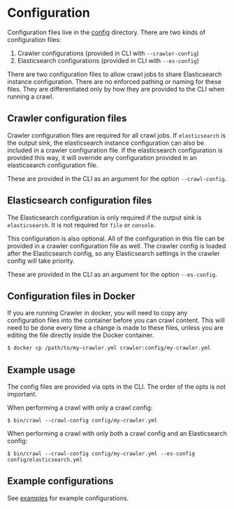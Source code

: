 # Configuration

Configuration files live in the [config](../config) directory.
There are two kinds of configuration files:

1. Crawler configurations (provided in CLI with `--crawler-config`)
2. Elasticsearch configurations (provided in CLI with `--es-config`)

There are two configuration files to allow crawl jobs to share Elasticsearch instance configuration.
There are no enforced pathing or naming for these files.
They are differentiated only by how they are provided to the CLI when running a crawl.

## Crawler configuration files

Crawler configuration files are required for all crawl jobs.
If `elasticsearch` is the output sink, the elasticsearch instance configuration can also be included in a crawler configuration file.
If the elasticsearch configuration is provided this way, it will override any configuration provided in an elasticsearch configuration file.

These are provided in the CLI as an argument for the option `--crawl-config`.

## Elasticsearch configuration files

The Elasticsearch configuration is only required if the output sink is `elasticsearch`.
It is not required for `file` or `console`.

This configuration is also optional.
All of the configuration in this file can be provided in a crawler configuration file as well.
The crawler config is loaded after the Elasticsearch config, so any Elasticsearch settings in the crawler config will take priority.

These are provided in the CLI as an argument for the option `--es-config`.

## Configuration files in Docker

If you are running Crawler in docker, you will need to copy any configuration files into the container before you can crawl content.
This will need to be done every time a change is made to these files, unless you are editing the file directly inside the Docker container.

```bash
$ docker cp /path/to/my-crawler.yml crawler:config/my-crawler.yml
```

## Example usage

The config files are provided via opts in the CLI.
The order of the opts is not important.

When performing a crawl with only a crawl config:

```shell
$ bin/crawl --crawl-config config/my-crawler.yml
```

When performing a crawl with only both a crawl config and an Elasticsearch config:

```shell
$ bin/crawl --crawl-config config/my-crawler.yml --es-config config/elasticsearch.yml
```

## Example configurations

See [examples](../config/examples) for example configurations.
